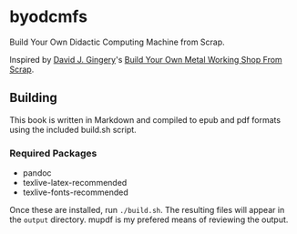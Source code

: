 # byodcmfs
Build Your Own Didactic Computing Machine from Scrap.

Inspired by [David J. Gingery](https://www.gingerybookstore.com/davegingeryessay.html)'s [Build Your Own Metal Working Shop From Scrap](https://gingerybookstore.com/MetalWorkingShopFromScrap.html).


## Building

This book is written in Markdown and compiled to epub and pdf formats using the included build.sh script.


### Required Packages

* pandoc
* texlive-latex-recommended
* texlive-fonts-recommended

Once these are installed, run `./build.sh`.  The resulting files will appear in the `output` directory.  mupdf is my prefered means of reviewing the output.
